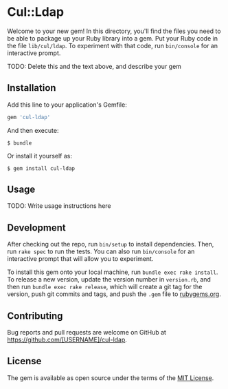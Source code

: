 # Cul::Ldap

Welcome to your new gem! In this directory, you'll find the files you need to be able to package up your Ruby library into a gem. Put your Ruby code in the file `lib/cul/ldap`. To experiment with that code, run `bin/console` for an interactive prompt.

TODO: Delete this and the text above, and describe your gem

## Installation

Add this line to your application's Gemfile:

```ruby
gem 'cul-ldap'
```

And then execute:

    $ bundle

Or install it yourself as:

    $ gem install cul-ldap

## Usage

TODO: Write usage instructions here

## Development

After checking out the repo, run `bin/setup` to install dependencies. Then, run `rake spec` to run the tests. You can also run `bin/console` for an interactive prompt that will allow you to experiment.

To install this gem onto your local machine, run `bundle exec rake install`. To release a new version, update the version number in `version.rb`, and then run `bundle exec rake release`, which will create a git tag for the version, push git commits and tags, and push the `.gem` file to [rubygems.org](https://rubygems.org).

## Contributing

Bug reports and pull requests are welcome on GitHub at https://github.com/[USERNAME]/cul-ldap.


## License

The gem is available as open source under the terms of the [MIT License](http://opensource.org/licenses/MIT).

